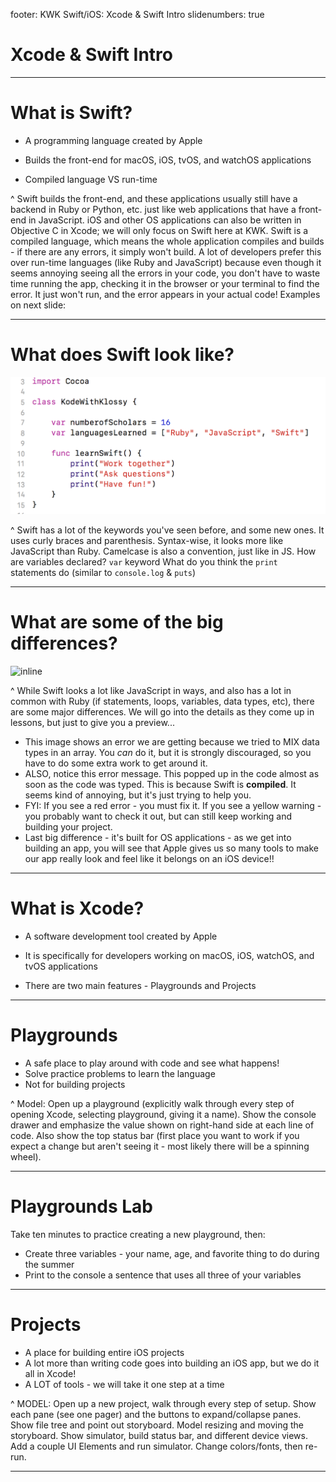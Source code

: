 footer: KWK Swift/iOS: Xcode & Swift Intro
slidenumbers: true

# Xcode & Swift Intro

---

# What is Swift?

* A programming language created by Apple

* Builds the front-end for macOS, iOS, tvOS, and watchOS applications

* Compiled language VS run-time

^ Swift builds the front-end, and these applications usually still have a backend in Ruby or Python, etc. just like web applications that have a front-end in JavaScript.
iOS and other OS applications can also be written in Objective C in Xcode; we will only focus on Swift here at KWK.
Swift is a compiled language, which means the whole application compiles and builds - if there are any errors, it simply won't build. A lot of developers prefer this over run-time languages (like Ruby and JavaScript) because even though it seems annoying seeing all the errors in your code, you don't have to waste time running the app, checking it in the browser or your terminal to find the error. It just won't run, and the error appears in your actual code! Examples on next slide:

---

# What does Swift look like?

![inline](slide_images/swift_language.png)

^ Swift has a lot of the keywords you've seen before, and some new ones. It uses curly braces and parenthesis. Syntax-wise, it looks more like JavaScript than Ruby. Camelcase is also a convention, just like in JS.
How are variables declared? `var` keyword
What do you think the `print` statements do (similar to `console.log` & `puts`)

---

# What are some of the big differences?

![inline](slide_images/arra_data_types.png)

^ While Swift looks a lot like JavaScript in ways, and also has a lot in common with Ruby (if statements, loops, variables, data types, etc), there are some major differences. We will go into the details as they come up in lessons, but just to give you a preview...
- This image shows an error we are getting because we tried to MIX data types in an array. You _can_ do it, but it is strongly discouraged, so you have to do some extra work to get around it.
- ALSO, notice this error message. This popped up in the code almost as soon as the code was typed. This is because Swift is **compiled**. It seems kind of annoying, but it's just trying to help you.
- FYI: If you see a red error - you must fix it. If you see a yellow warning - you probably want to check it out, but can still keep working and building your project.
- Last big difference - it's built for OS applications - as we get into building an app, you will see that Apple gives us so many tools to make our app really look and feel like it belongs on an iOS device!!

---

# What is Xcode?

* A software development tool created by Apple

* It is specifically for developers working on macOS, iOS, watchOS, and tvOS applications

* There are two main features - Playgrounds and Projects

---

# Playgrounds

* A safe place to play around with code and see what happens!
* Solve practice problems to learn the language
* Not for building projects

^ Model: Open up a playground (explicitly walk through every step of opening Xcode, selecting playground, giving it a name). Show the console drawer and emphasize the value shown on right-hand side at each line of code. Also show the top status bar (first place you want to work if you expect a change but aren't seeing it - most likely there will be a spinning wheel).

---

# Playgrounds Lab

Take ten minutes to practice creating a new playground, then:

* Create three variables - your name, age, and favorite thing to do during the summer
* Print to the console a sentence that uses all three of your variables

---

# Projects

* A place for building entire iOS projects
* A lot more than writing code goes into building an iOS app, but we do it all in Xcode!
* A LOT of tools - we will take it one step at a time

^ MODEL: Open up a new project, walk through every step of setup. Show each pane (see one pager) and the buttons to expand/collapse panes. Show file tree and point out storyboard. Model resizing and moving the storyboard. Show simulator, build status bar, and different device views. Add a couple UI Elements and run simulator. Change colors/fonts, then re-run.

---

